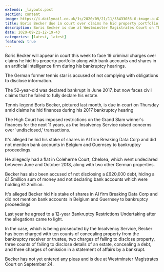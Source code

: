 ```yaml
---
extends: _layouts.post
section: content
image: https://i.dailymail.co.uk/1s/2020/09/21/11/33433036-0-image-a-42_1600685282994.jpg 
title: Boris Becker due in court over claims he hid property portfolio, bank accounts and shares 
description: Boris Becker is due at Westminster Magistrates Court on Thursday amid claims he hid his property portfolio and bank accounts £1.2million during his 2017 bankruptcy hearing. 
date: 2020-09-21-12-19-43 
categories: [latest, latest] 
featured: true 
--- 
```

Boris Becker will appear in court this week to face 19 criminal charges over claims he hid his property portfolio along with bank accounts and shares in an artificial intelligence firm during his bankruptcy hearings. 

The German former tennis star is accused of not complying with obligations to disclose information. 

The 52-year-old was declared bankrupt in June 2017, but now faces civil claims that he failed to fully declare his estate.

Tennis legend Boris Becker, pictured last month, is due in court on Thursday amid claims he hid finances during his 2017 bankruptcy hearing

The High Court has imposed restrictions on the Grand Slam winner's finances for the next 11 years, as the Insolvency Service raised concerns over 'undisclosed,' transactions. 

It's alleged he hid his stake of shares in AI firm Breaking Data Corp and did not mention bank accounts in Belgium and Guernsey to bankruptcy proceedings. 

He allegedly had a flat in Coleherne Court, Chelsea, which went undeclared between June and October 2018, along with two other German properties. 

Becker has also been accused of not disclosing a £620,000 debt, hiding a £1.5million sum of money and not declaring bank accounts which were holding £1.2million.  

It's alleged Becker hid his stake of shares in AI firm Breaking Data Corp and did not mention bank accounts in Belgium and Guernsey to bankruptcy proceedings

Last year he agreed to a 12-year Bankruptcy Restrictions Undertaking after the allegations came to light. 

In the case, which is being prosecuted by the Insolvency Service, Becker has been charged with ten counts of concealing property from the bankruptcy receiver or trustee, two charges of failing to disclose property, three counts of failing to disclose details of an estate, concealing a debt, and three charges of omission in a statement of affairs by a bankrupt.

Becker has not yet entered any pleas and is due at Westminster Magistrates Court on September 24.  

